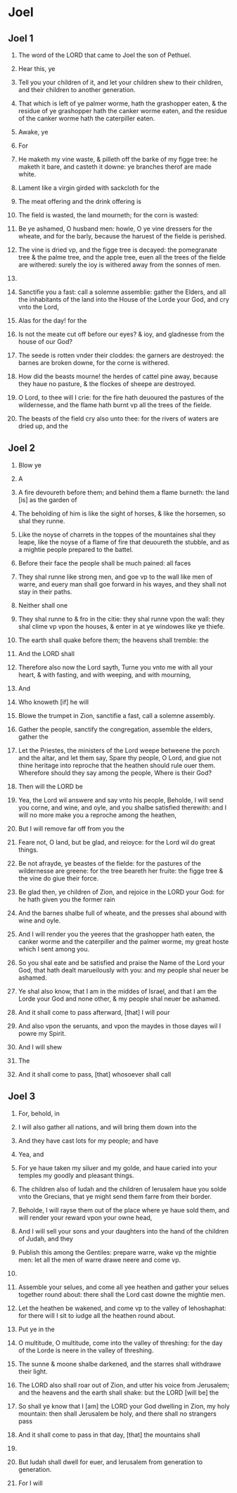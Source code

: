 # Joel

## Joel 1

1. The word of the LORD that came to Joel the son of Pethuel. 

2. Hear this, ye 

3. Tell you your children of it, and let your children shew to their children, and their children to another generation.

4. That which is left of ye palmer worme, hath the grashopper eaten, & the residue of ye grashopper hath the canker worme eaten, and the residue of the canker worme hath the caterpiller eaten.

5. Awake, ye 

6. For 

7. He maketh my vine waste, & pilleth off the barke of my figge tree: he maketh it bare, and casteth it downe: ye branches therof are made white.

8. Lament like a virgin girded with sackcloth for the 

9. The meat offering and the drink offering is 

10. The field is wasted, the land mourneth; for the corn is wasted: 

11. Be ye ashamed, O husband men: howle, O ye vine dressers for the wheate, and for the barly, because the haruest of the fielde is perished.

12. The vine is dried vp, and the figge tree is decayed: the pomegranate tree & the palme tree, and the apple tree, euen all the trees of the fielde are withered: surely the ioy is withered away from the sonnes of men.

13. 
          

14. Sanctifie you a fast: call a solemne assemblie: gather the Elders, and all the inhabitants of the land into the House of the Lorde your God, and cry vnto the Lord,

15. Alas for the day! for the 

16. Is not the meate cut off before our eyes? & ioy, and gladnesse from the house of our God?

17. The seede is rotten vnder their cloddes: the garners are destroyed: the barnes are broken downe, for the corne is withered.

18. How did the beasts mourne! the herdes of cattel pine away, because they haue no pasture, & the flockes of sheepe are destroyed.

19. O Lord, to thee will I crie: for the fire hath deuoured the pastures of the wildernesse, and the flame hath burnt vp all the trees of the fielde.

20. The beasts of the field cry also unto thee: for the rivers of waters are dried up, and the 

## Joel 2

1. Blow ye 

2. A 

3. A fire devoureth before them; and behind them a flame burneth: the land [is] as the garden of 

4. The beholding of him is like the sight of horses, & like the horsemen, so shal they runne.

5. Like the noyse of charrets in the toppes of the mountaines shal they leape, like the noyse of a flame of fire that deuoureth the stubble, and as a mightie people prepared to the battel.

6. Before their face the people shall be much pained: all faces 

7. They shal runne like strong men, and goe vp to the wall like men of warre, and euery man shall goe forward in his wayes, and they shall not stay in their paths.

8. Neither shall one 

9. They shal runne to & fro in the citie: they shal runne vpon the wall: they shal clime vp vpon the houses, & enter in at ye windowes like ye thiefe.

10. The earth shall quake before them; the heavens shall tremble: the 

11. And the LORD shall 

12. Therefore also now the Lord sayth, Turne you vnto me with all your heart, & with fasting, and with weeping, and with mourning,

13. And 

14. Who knoweth [if] he will 

15. Blowe the trumpet in Zion, sanctifie a fast, call a solemne assembly.

16. Gather the people, sanctify the congregation, assemble the elders, gather the 

17. Let the Priestes, the ministers of the Lord weepe betweene the porch and the altar, and let them say, Spare thy people, O Lord, and giue not thine heritage into reproche that the heathen should rule ouer them. Wherefore should they say among the people, Where is their God?

18. Then will the LORD be 

19. Yea, the Lord wil answere and say vnto his people, Beholde, I will send you corne, and wine, and oyle, and you shalbe satisfied therewith: and I will no more make you a reproche among the heathen,

20. But I will remove far off from you the 

21. Feare not, O land, but be glad, and reioyce: for the Lord wil do great things.

22. Be not afrayde, ye beastes of the fielde: for the pastures of the wildernesse are greene: for the tree beareth her fruite: the figge tree & the vine do giue their force.

23. Be glad then, ye children of Zion, and rejoice in the LORD your God: for he hath given you the former rain 

24. And the barnes shalbe full of wheate, and the presses shal abound with wine and oyle.

25. And I will render you the yeeres that the grashopper hath eaten, the canker worme and the caterpiller and the palmer worme, my great hoste which I sent among you.

26. So you shal eate and be satisfied and praise the Name of the Lord your God, that hath dealt marueilously with you: and my people shal neuer be ashamed.

27. Ye shal also know, that I am in the middes of Israel, and that I am the Lorde your God and none other, & my people shal neuer be ashamed.

28. And it shall come to pass afterward, [that] I will pour 

29. And also vpon the seruants, and vpon the maydes in those dayes wil I powre my Spirit.

30. And I will shew 

31. The 

32. And it shall come to pass, [that] whosoever shall call 

## Joel 3

1. For, behold, in 

2. I will also gather all nations, and will bring them down into the 

3. And they have cast lots for my people; and have 

4. Yea, and 

5. For ye haue taken my siluer and my golde, and haue caried into your temples my goodly and pleasant things.

6. The children also of Iudah and the children of Ierusalem haue you solde vnto the Grecians, that ye might send them farre from their border.

7. Beholde, I will rayse them out of the place where ye haue sold them, and will render your reward vpon your owne head,

8. And I will sell your sons and your daughters into the hand of the children of Judah, and they 

9. Publish this among the Gentiles: prepare warre, wake vp the mightie men: let all the men of warre drawe neere and come vp.

10. 
          

11. Assemble your selues, and come all yee heathen and gather your selues together round about: there shall the Lord cast downe the mightie men.

12. Let the heathen be wakened, and come vp to the valley of Iehoshaphat: for there will I sit to iudge all the heathen round about.

13. Put ye in the 

14. O multitude, O multitude, come into the valley of threshing: for the day of the Lorde is neere in the valley of threshing.

15. The sunne & moone shalbe darkened, and the starres shall withdrawe their light.

16. The LORD also shall roar out of Zion, and utter his voice from Jerusalem; and the heavens and the earth shall shake: but the LORD [will be] the 

17. So shall ye know that I [am] the LORD your God dwelling in Zion, my holy mountain: then shall Jerusalem be holy, and there shall no strangers pass 

18. And it shall come to pass in that day, [that] the mountains shall 

19. 
          

20. But Iudah shall dwell for euer, and Ierusalem from generation to generation.

21. For I will 

